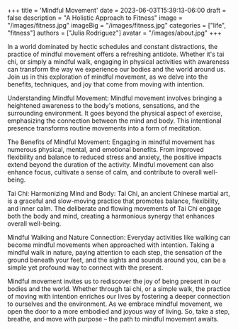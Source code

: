 +++
title = 'Mindful Movement'
date = 2023-06-03T15:39:13-06:00
draft = false
description = "A Holistic Approach to Fitness"
image = "/images/fitness.jpg"
imageBig = "/images/fitness.jpg"
categories = ["life", "fitness"]
authors = ["Julia Rodriguez"]
avatar = "/images/about.jpg"
+++


In a world dominated by hectic schedules and constant distractions, the practice of mindful movement offers a refreshing antidote. Whether it's tai chi, or simply a mindful walk, engaging in physical activities with awareness can transform the way we experience our bodies and the world around us. Join us in this exploration of mindful movement, as we delve into the benefits, techniques, and joy that come from moving with intention.

Understanding Mindful Movement:
Mindful movement involves bringing a heightened awareness to the body's motions, sensations, and the surrounding environment. It goes beyond the physical aspect of exercise, emphasizing the connection between the mind and body. This intentional presence transforms routine movements into a form of meditation.

The Benefits of Mindful Movement:
Engaging in mindful movement has numerous physical, mental, and emotional benefits. From improved flexibility and balance to reduced stress and anxiety, the positive impacts extend beyond the duration of the activity. Mindful movement can also enhance focus, cultivate a sense of calm, and contribute to overall well-being.

Tai Chi: Harmonizing Mind and Body:
Tai Chi, an ancient Chinese martial art, is a graceful and slow-moving practice that promotes balance, flexibility, and inner calm. The deliberate and flowing movements of Tai Chi engage both the body and mind, creating a harmonious synergy that enhances overall well-being.

Mindful Walking and Nature Connection:
Everyday activities like walking can become mindful movements when approached with intention. Taking a mindful walk in nature, paying attention to each step, the sensation of the ground beneath your feet, and the sights and sounds around you, can be a simple yet profound way to connect with the present.

Mindful movement invites us to rediscover the joy of being present in our bodies and the world. Whether through tai chi, or a simple walk, the practice of moving with intention enriches our lives by fostering a deeper connection to ourselves and the environment. As we embrace mindful movement, we open the door to a more embodied and joyous way of living. So, take a step, breathe, and move with purpose – the path to mindful movement awaits.